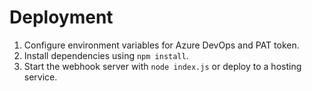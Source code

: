 # Deployment

1. Configure environment variables for Azure DevOps and PAT token.
2. Install dependencies using `npm install`.
3. Start the webhook server with `node index.js` or deploy to a hosting service.
